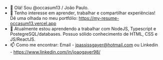 - 👋 Olá! Sou @occasum13 / João Paulo.
- 👀 Tenho interesse em aprender, trabalhar e compartilhar experiências! Dê uma olhada no meu portfólio: https://my-resume-occasum13.vercel.app 
- 🌱 Atualmente estou aprendendo a trabalhar com NodeJS, Typescript e PostegreSQL/databases. Possuo sólido conhecimento de HTML, CSS e JS/ReactJS.
- 📫 Como me encontrar: Email - jpassissgayer@hotmail.com ou Linkedin - https://www.linkedin.com/in/joaogayer98/ 
